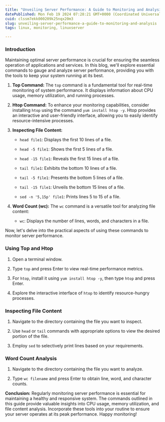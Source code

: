 ```yaml
---
title: "Unveiling Server Performance: A Guide to Monitoring and Analysis"
datePublished: Mon Feb 19 2024 07:28:21 GMT+0000 (Coordinated Universal Time)
cuid: clssm7ekk000209k25nqx20m3
slug: unveiling-server-performance-a-guide-to-monitoring-and-analysis
tags: linux, monitoring, linuxserver

---
```


### Introduction

Maintaining optimal server performance is crucial for ensuring the seamless operation of applications and services. In this blog, we'll explore essential commands to gauge and analyze server performance, providing you with the tools to keep your system running at its best.

1. **Top Command:** The `top` command is a fundamental tool for real-time monitoring of system performance. It displays information about CPU usage, memory utilization, and running processes.
    
2. **Htop Command:** To enhance your monitoring capabilities, consider installing `htop` using the command `yum install htop -y`. Htop provides an interactive and user-friendly interface, allowing you to easily identify resource-intensive processes.
    
3. **Inspecting File Content:**
    
    * `head file1`: Displays the first 10 lines of a file.
        
    * `head -5 file1`: Shows the first 5 lines of a file.
        
    * `head -15 file1`: Reveals the first 15 lines of a file.
        
    * `tail file1`: Exhibits the bottom 10 lines of a file.
        
    * `tail -5 file1`: Presents the bottom 5 lines of a file.
        
    * `tail -15 file1`: Unveils the bottom 15 lines of a file.
        
    * `sed -n '5,15p' file1`: Prints lines 5 to 15 of a file.
        
4. **Word Count (wc):** The `wc` command is a versatile tool for analyzing file content:
    
    * `wc`: Displays the number of lines, words, and characters in a file.
        

Now, let's delve into the practical aspects of using these commands to monitor server performance.

### **Using Top and Htop**

1. Open a terminal window.
    
2. Type `top` and press Enter to view real-time performance metrics.
    
3. For `htop`, install it using `yum install htop -y`, then type `htop` and press Enter.
    
4. Explore the interactive interface of `htop` to identify resource-hungry processes.
    

### **Inspecting File Content**

1. Navigate to the directory containing the file you want to inspect.
    
2. Use `head` or `tail` commands with appropriate options to view the desired portion of the file.
    
3. Employ `sed` to selectively print lines based on your requirements.
    

### **Word Count Analysis**

1. Navigate to the directory containing the file you want to analyze.
    
2. Type `wc filename` and press Enter to obtain line, word, and character counts.
    

**Conclusion:** Regularly monitoring server performance is essential for maintaining a healthy and responsive system. The commands outlined in this guide provide valuable insights into CPU usage, memory utilization, and file content analysis. Incorporate these tools into your routine to ensure your server operates at its peak performance. Happy monitoring!